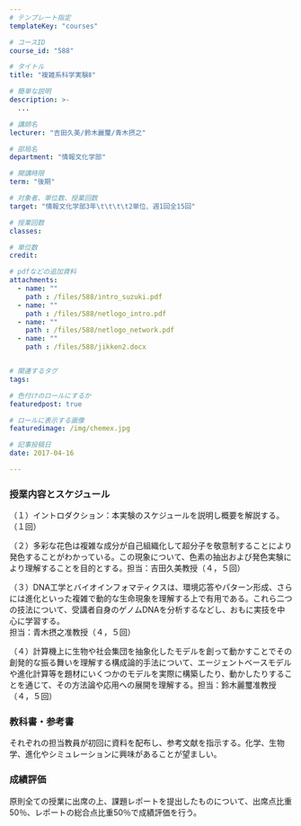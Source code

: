 ```yaml
---
# テンプレート指定
templateKey: "courses"

# コースID
course_id: "588"

# タイトル
title: "複雑系科学実験Ⅱ"

# 簡単な説明
description: >-
  ...

# 講師名
lecturer: "吉田久美/鈴木麗璽/青木摂之"

# 部局名
department: "情報文化学部"

# 開講時限
term: "後期"

# 対象者、単位数、授業回数
target: "情報文化学部3年\t\t\t\t2単位、週1回全15回"

# 授業回数
classes: 

# 単位数
credit: 

# pdfなどの追加資料
attachments: 
  - name: "" 
    path : /files/588/intro_suzuki.pdf
  - name: "" 
    path : /files/588/netlogo_intro.pdf
  - name: "" 
    path : /files/588/netlogo_network.pdf
  - name: "" 
    path : /files/588/jikken2.docx


# 関連するタグ
tags:

# 色付けのロールにするか
featuredpost: true

# ロールに表示する画像
featuredimage: /img/chemex.jpg

# 記事投稿日
date: 2017-04-16

---
```





### 授業内容とスケジュール
 （１）イントロダクション：本実験のスケジュールを説明し概要を解説する。（１回） 
  
  
（２）多彩な花色は複雑な成分が自己組織化して超分子を敬意制することにより発色することがわかっている。この現象について、色素の抽出および発色実験により理解することを目的とする。担当：吉田久美教授（４，５回） 
  
  
（３）DNA工学とバイオインフォマティクスは、環境応答やパターン形成、さらには進化といった複雑で動的な生命現象を理解する上で有用である。これら二つの技法について、受講者自身のゲノムDNAを分析するなどし、おもに実技を中心に学習する。   
担当：青木摂之准教授（４，５回） 
  
  
（４）計算機上に生物や社会集団を抽象化したモデルを創って動かすことでその創発的な振る舞いを理解する構成論的手法について、エージェントベースモデルや進化計算等を題材にいくつかのモデルを実際に構築したり、動かしたりすることを通じて、その方法論や応用への展開を理解する。担当：鈴木麗璽准教授（４，５回） 

  

### 教科書・参考書
 それぞれの担当教員が初回に資料を配布し、参考文献を指示する。化学、生物学、進化やシミュレーションに興味があることが望ましい。 
### 成績評価
 原則全ての授業に出席の上、課題レポートを提出したものについて、出席点比重50％、レポートの総合点比重50％で成績評価を行う。





